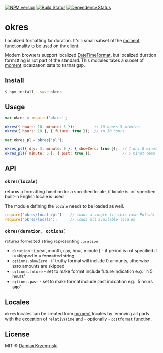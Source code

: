 [![NPM version][npm-image]][npm-url]
[![Build Status][travis-image]][travis-url]
[![Dependency Status][gemnasium-image]][gemnasium-url]

# okres

Localized formatting for duration. It's a small subset of the [moment] functionality to be used on
the client.

Modern browsers support localized [DateTimeFormat], but localized duration formatting is not part of
the standard. This modules takes a subset of [moment] localization data to fill that gap.

## Install

```sh
$ npm install --save okres
```

## Usage

```js
var okres = require('okres');

okres({ hours: 10, minute: 5 });         // 10 hours 5 minutes
okres({ hours: 10 }, { future: true });  // in 10 hours

var okres_pl = okres('pl');

okres_pl({ day: 3, minute: 0 }, { showZero: true });  // 3 dni 0 minut
okres_pl({ minute: 5 }, { past: true });              // 5 minut temu

```

## API

### `okres(locale)`

returns a formatting function for a specified locale, if locale is not specified built-in English
locale is used

The module defining the `locale` needs to be loaded as well.

```js
require('okres/locale/pl')    // loads a single (in this case Polish) locale
require('okres/locale');      // loads all available locales
```

### `okres(duration, options)`

returns formatted string representing `duration`

- `duration` - { year, month, day, hour, minute } - if period is not specified it is skipped in
  a formatted string
- `options.showZero` - if truthy format will include 0 amounts, otherwise zero amounts are skipped
- `options.future` - set to make format include future indication e.g. 'in 5 hours'
- `options.past` - set to make format include past indication e.g. '5 hours ago'

## Locales

`okres` locales can be created from [moment] locales by removing all parts with the exception of
`relativeTime` and - optionally - `postformat` function.

## License

MIT © [Damian Krzeminski](https://pirxpilot.me)

[moment]: http://momentjs.com/
[DateTimeFormat]: https://developer.mozilla.org/en-US/docs/Web/JavaScript/Reference/Global_Objects/DateTimeFormat

[npm-image]: https://img.shields.io/npm/v/okres.svg
[npm-url]: https://npmjs.org/package/okres

[travis-url]: https://travis-ci.org/pirxpilot/okres
[travis-image]: https://img.shields.io/travis/pirxpilot/okres.svg

[gemnasium-image]: https://img.shields.io/gemnasium/pirxpilot/okres.svg
[gemnasium-url]: https://gemnasium.com/pirxpilot/okres
